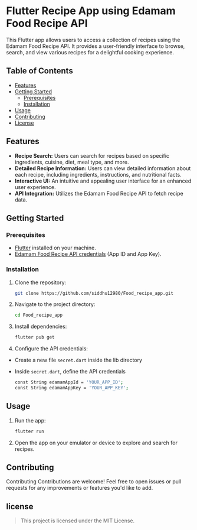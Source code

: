 # Flutter Recipe App using Edamam Food Recipe API

This Flutter app allows users to access a collection of recipes using the Edamam Food Recipe API. It provides a user-friendly interface to browse, search, and view various recipes for a delightful cooking experience.

## Table of Contents

- [Features](#features)
- [Getting Started](#getting-started)
  - [Prerequisites](#prerequisites)
  - [Installation](#installation)
- [Usage](#usage)
- [Contributing](#contributing)
- [License](#license)

## Features

- **Recipe Search:** Users can search for recipes based on specific ingredients, cuisine, diet, meal type, and more.
- **Detailed Recipe Information:** Users can view detailed information about each recipe, including ingredients, instructions, and nutritional facts.
- **Interactive UI:** An intuitive and appealing user interface for an enhanced user experience.
- **API Integration:** Utilizes the Edamam Food Recipe API to fetch recipe data.

## Getting Started

### Prerequisites

- [Flutter](https://flutter.dev/) installed on your machine.
- [Edamam Food Recipe API credentials](https://developer.edamam.com/edamam-recipe-api) (App ID and App Key).

### Installation

1. Clone the repository:

   ```bash
   git clone https://github.com/siddhu12980/Food_recipe_app.git

2. Navigate to the project directory:

   ```bash
   cd Food_recipe_app

3. Install dependencies:

   ```bash
   flutter pub get

4. Configure the API credentials:
  
- Create a new file `secret.dart` inside the lib
  directory
- Inside `secret.dart`, define the API credentials

    ```bash
    const String edamamAppId = 'YOUR_APP_ID';
    const String edamamAppKey = 'YOUR_APP_KEY';

## Usage

1. Run the app:
  
    ```bash
    flutter run

2. Open the app on your emulator or device to explore and search for recipes.

## Contributing

 Contributing
Contributions are welcome! Feel free to open issues or pull requests for any improvements or features you'd like to add.

## license

>This project is licensed under the MIT License.
